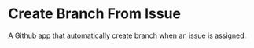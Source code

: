 # Create Branch From Issue
A Github app that automatically create branch when an issue is assigned.
